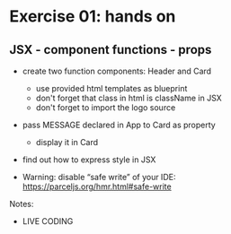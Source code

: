 <!-- .slide: class="center" -->

# Exercise 01: hands on

## JSX - component functions - props

* create two function components: Header and Card
    - use provided html templates as blueprint
    - don't forget that class in html is className in JSX
    - don't forget to import the logo source

* pass MESSAGE declared in App to Card as property
    - display it in Card

* find out how to express style in JSX

* Warning: disable “safe write” of your IDE:<br/> 
https://parceljs.org/hmr.html#safe-write

Notes:
- LIVE CODING
